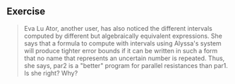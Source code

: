 ## Exercise

> Eva Lu Ator, another user, has also noticed the different intervals computed by different but algebraically equivalent expressions. She says that a formula to compute with intervals using Alyssa's system will produce tighter error bounds if it can be written in such a form that no name that represents an uncertain number is repeated. Thus, she says, par2 is a "better" program for parallel resistances than par1. Is she right? Why?
